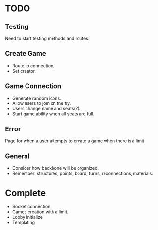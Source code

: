 # TODO

## Testing

Need to start testing methods and routes.

## Create Game

 * Route to connection.
 * Set creator.

## Game Connection

 * Generate random icons.
 * Allow users to join on the fly.
 * Users change name and seats(?).
 * Start game ability when all seats are full.

## Error

Page for when a user attempts to create a game when there is a limit

## General

 * Consider how backbone will be organized.
 * Remember: structures, points, board, turns, reconnections, materials.

# Complete

  * Socket connection.
  * Games creation with a limit.
  * Lobby initialize
  * Templating
